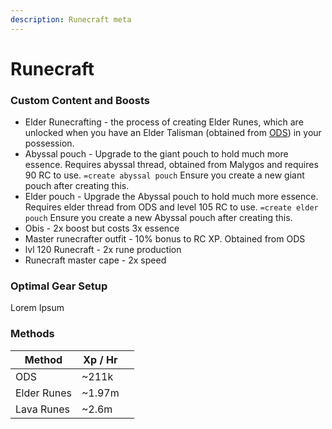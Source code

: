```yaml
---
description: Runecraft meta
---
```


# Runecraft

### Custom Content and Boosts

* Elder Runecrafting - the process of creating Elder Runes, which are unlocked when you have an Elder Talisman (obtained from [ODS](https://bso-wiki.oldschool.gg/minigames/ourania-delivery-service-ods)) in your possession.
* Abyssal pouch - Upgrade to the giant pouch to hold much more essence. Requires abyssal thread, obtained from Malygos and requires 90 RC to use. `=create abyssal pouch` Ensure you create a new giant pouch after creating this.
* Elder pouch - Upgrade the Abyssal pouch to hold much more essence. Requires elder thread from ODS and level 105 RC to use. `=create elder pouch` Ensure you create a new Abyssal pouch after creating this.
* Obis - 2x boost but costs 3x essence
* Master runecrafter outfit - 10% bonus to RC XP. Obtained from ODS
* lvl 120 Runecraft - 2x rune production
* Runecraft master cape - 2x speed

### Optimal Gear Setup

Lorem Ipsum

### Methods

| Method      | Xp / Hr |   |
| ----------- | ------- | - |
| ODS         | \~211k  |   |
| Elder Runes | \~1.97m |   |
| Lava Runes  | \~2.6m  |   |

